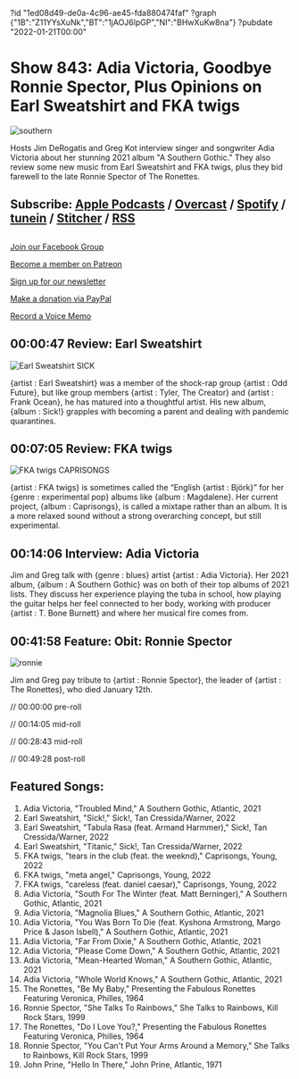 ?id "1ed08d49-de0a-4c96-ae45-fda880474faf"
?graph {"1B":"Z11YYsXuNk","BT":"1jAOJ6lpGP","NI":"BHwXuKw8na"}
?pubdate "2022-01-21T00:00"
# Show 843: Adia Victoria, Goodbye Ronnie Spector, Plus Opinions on Earl Sweatshirt and FKA twigs

![southern](https://static.soundopinions.org/images/2022/a2495462737_5.jpeg)

Hosts Jim DeRogatis and Greg Kot interview singer and songwriter Adia Victoria about her stunning 2021 album "A Southern Gothic." They also review some new music from Earl Sweatshirt and FKA twigs, plus they bid farewell to the late Ronnie Spector of The Ronettes. 



## Subscribe: [Apple Podcasts](https://itunes.apple.com/us/podcast/sound-opinions/id94793843) / [Overcast](https://overcast.fm/itunes94793843/sound-opinions) / [Spotify](https://open.spotify.com/show/1kNR8YL7TBrQuRxDdS4wtU) / [tunein](https://tunein.com/podcasts/Music-Podcasts/Sound-Opinions-p60273/) / [Stitcher](http://www.stitcher.com/podcast/sound-opinions) / [RSS](https://feeds.simplecast.com/Nn6fjnB0)



## 

[Join our Facebook Group](https://bit.ly/3sivr9T)

[Become a member on Patreon](https://bit.ly/3slWZvc)

[Sign up for our newsletter](https://bit.ly/3eEvRnG)

[Make a donation via PayPal](https://bit.ly/3dmt9lU)

[Record a Voice Memo](https://bit.ly/2RyD5Ah)



## 00:00:47 Review: Earl Sweatshirt

![Earl Sweatshirt SICK](https://static.soundopinions.org/assets/843/1B12.jpg)

{artist : Earl Sweatshirt} was a member of the shock-rap group {artist : Odd Future}, but like group members {artist : Tyler, The Creator} and {artist : Frank Ocean}, he has matured into a thoughtful artist. His new album, {album : Sick!} grapples with becoming a parent and dealing with pandemic quarantines.



## 00:07:05 Review: FKA twigs

![FKA twigs CAPRISONGS](https://static.soundopinions.org/assets/843/BT1.jpg)

{artist : FKA twigs} is sometimes called the “English {artist : Björk}” for her {genre : experimental pop} albums like {album : Magdalene}. Her current project, {album : Caprisongs}, is called a mixtape rather than an album. It is a more relaxed sound without a strong overarching concept, but still experimental.



## 00:14:06 Interview: Adia Victoria


Jim and Greg talk with {genre : blues} artist {artist : Adia Victoria}. Her 2021 album, {album : A Southern Gothic} was on both of their top albums of 2021 lists. They discuss her experience playing the tuba in school, how playing the guitar helps her feel connected to her body, working with producer {artist : T. Bone Burnett} and where her musical fire comes from.



## 00:41:58 Feature: Obit: Ronnie Spector

![ronnie](https://static.soundopinions.org/images/2022/d592b8f2.jpeg)

Jim and Greg pay tribute to {artist : Ronnie Spector}, the leader of {artist : The Ronettes}, who died January 12th.

// 00:00:00 pre-roll

// 00:14:05 mid-roll

// 00:28:43 mid-roll

// 00:49:28 post-roll



## Featured Songs:

1. Adia Victoria, "Troubled Mind," A Southern Gothic, Atlantic, 2021
2. Earl Sweatshirt, "Sick!," Sick!, Tan Cressida/Warner, 2022
3. Earl Sweatshirt, "Tabula Rasa (feat. Armand Harmmer)," Sick!, Tan Cressida/Warner, 2022
4. Earl Sweatshirt, "Titanic," Sick!, Tan Cressida/Warner, 2022
5. FKA twigs, "tears in the club (feat. the weeknd)," Caprisongs, Young, 2022
6. FKA twigs, "meta angel," Caprisongs, Young, 2022
7. FKA twigs, "careless (feat. daniel caesar)," Caprisongs, Young, 2022
8. Adia Victoria, "South For The Winter (feat. Matt Berninger)," A Southern Gothic, Atlantic, 2021
9. Adia Victoria, "Magnolia Blues," A Southern Gothic, Atlantic, 2021
10. Adia Victoria, "You Was Born To Die (feat. Kyshona Armstrong, Margo Price & Jason Isbell)," A Southern Gothic, Atlantic, 2021
11. Adia Victoria, "Far From Dixie," A Southern Gothic, Atlantic, 2021
12. Adia Victoria, "Please Come Down," A Southern Gothic, Atlantic, 2021
13. Adia Victoria, "Mean-Hearted Woman," A Southern Gothic, Atlantic, 2021
14. Adia Victoria, "Whole World Knows," A Southern Gothic, Atlantic, 2021
15. The Ronettes, "Be My Baby," Presenting the Fabulous Ronettes Featuring Veronica, Philles, 1964
16. Ronnie Spector, "She Talks To Rainbows," She Talks to Rainbows, Kill Rock Stars, 1999
17. The Ronettes, "Do I Love You?," Presenting the Fabulous Ronettes Featuring Veronica, Philles, 1964
18. Ronnie Spector, "You Can't Put Your Arms Around a Memory," She Talks to Rainbows, Kill Rock Stars, 1999
19. John Prine, "Hello In There," John Prine, Atlantic, 1971